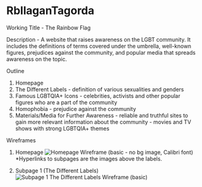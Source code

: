 # RbIlaganTagorda

Working Title - The Rainbow Flag

Description - A website that raises awareness on the LGBT community. It includes the definitions of terms covered under the umbrella, well-known figures, prejudices against the community, and popular media that spreads awareness on the topic.

Outline
1. Homepage
2. The Different Labels - definition of various sexualities and genders
3. Famous LGBTQIA+ Icons - celebrities, activists and other popular figures who are a part of the community
4. Homophobia - prejudice against the community
5. Materials/Media for Further Awareness - reliable and truthful sites to gain more relevant information about the community
                                         - movies and TV shows with strong LGBTQIA+ themes 

Wireframes
1. Homepage
![Homepage Wireframe (basic - no bg image, Calibri font)](https://user-images.githubusercontent.com/112594540/189650436-b564316e-1ab0-415b-a154-c1cc9b1e214a.jpg)
*Hyperlinks to subpages are the images above the labels.

2. Subpage 1 (The Different Labels)
![Subpage 1 The Different Labels Wireframe (basic)](https://user-images.githubusercontent.com/112594540/189651275-a42625b6-343e-45e4-800c-00c2b3bf1e30.jpg)
